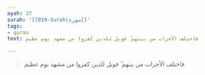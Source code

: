 ```yaml
---
ayah: 37
surah: '[[019-Surah|سورة]]'
tags:
- quran
text: فاختلف الأحزاب من بينهم ۖ فويل للذين كفروا من مشهد يوم عظيم

---
```

> فاختلف الأحزاب من بينهم ۖ فويل للذين كفروا من مشهد يوم عظيم
